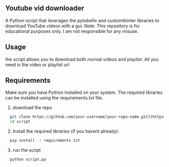 ## Youtube vid downloader
A Python script that leverages the pytubefix and customtkinter libraries to download YouTube videos with a gui.
Note: This repository is for educational purposes only. I am not responsible for any misuse.

## Usage
the script allows you to download both normal videos and playlist. All you need is the video or playlist url

## Requirements
Make sure you have Python installed on your system. The required libraries can be installed using the requirements.txt file.

1. download the repo
```bash
  git clone https://github.com/your-username/your-repo-name.git](https://github.com/AtomicExpresso/yt-video-downloader.git
  cd script
```
2. Install the required libraries (if you havent already):
```bash
  pip install -r requirements.txt
```
3. run the script
```bash
  python script.py
```
